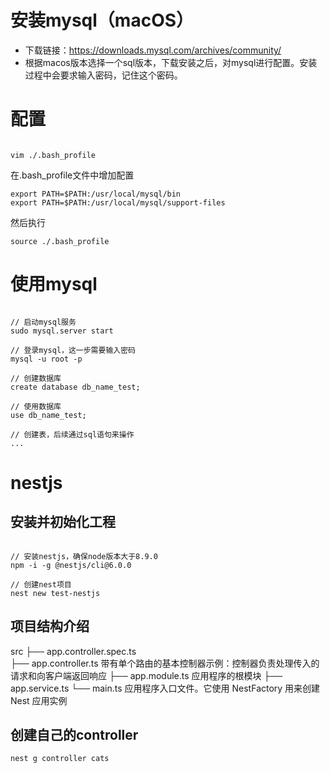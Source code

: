 # 安装mysql（macOS）

* 下载链接：https://downloads.mysql.com/archives/community/
* 根据macos版本选择一个sql版本，下载安装之后，对mysql进行配置。安装过程中会要求输入密码，记住这个密码。

# 配置

```shell

vim ./.bash_profile

```
在.bash_profile文件中增加配置

```shell
export PATH=$PATH:/usr/local/mysql/bin
export PATH=$PATH:/usr/local/mysql/support-files
```

然后执行
```shell
source ./.bash_profile
```


# 使用mysql

```shell

// 启动mysql服务
sudo mysql.server start

// 登录mysql，这一步需要输入密码
mysql -u root -p

// 创建数据库
create database db_name_test;

// 使用数据库
use db_name_test;

// 创建表，后续通过sql语句来操作
...

```

# nestjs

## 安装并初始化工程

```shell

// 安装nestjs，确保node版本大于8.9.0
npm -i -g @nestjs/cli@6.0.0

// 创建nest项目
nest new test-nestjs

```

## 项目结构介绍

src
├── app.controller.spec.ts     
├── app.controller.ts         带有单个路由的基本控制器示例：控制器负责处理传入的请求和向客户端返回响应
├── app.module.ts             应用程序的根模块
├── app.service.ts
└── main.ts                   应用程序入口文件。它使用 NestFactory 用来创建 Nest 应用实例

## 创建自己的controller

```shell
nest g controller cats
```
